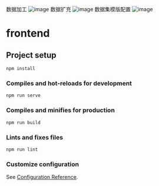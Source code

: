 数据加工
![image](https://github.com/user-attachments/assets/2e425112-49bc-4cdd-98c0-87efef84c7ca)
数据扩充
![image](https://github.com/user-attachments/assets/b73adcd9-1a78-402d-9df6-bd7deba1ad86)
数据集模版配置
![image](https://github.com/user-attachments/assets/1a90806d-4c76-43d7-ae4c-947a18408c82)

# frontend

## Project setup
```
npm install
```

### Compiles and hot-reloads for development
```
npm run serve
```

### Compiles and minifies for production
```
npm run build
```

### Lints and fixes files
```
npm run lint
```

### Customize configuration
See [Configuration Reference](https://cli.vuejs.org/config/).

